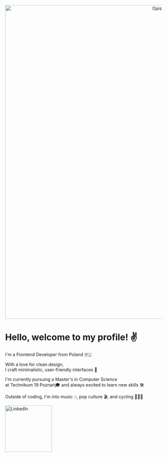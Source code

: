 <div align="center">
<img src="images/mario.gif" alt="Opis zdjęcia" width="1012" height="auto">
</div>

# Hello, welcome to my profile! ✌️

I'm a Frontend Developer from Poland 🇵🇱  

With a love for clean design,  
I craft minimalistic, user-friendly interfaces 💎

I'm currently pursuing a Master's in Computer Science  
at Technikum 19 Poznań🎓 and always excited to learn new skills 🛠️

Outside of coding, I'm into music 🎶, pop culture 🎬, and cycling 🚴🏻‍♂️

<div align="left">
  <a href="https://www.linkedin.com/in/jakub-rzepka/" target="_blank">
    <img src="images/linkedin.gif" alt="LinkedIn" width="150">
  </a>
</div>

<!--
**varta1337/varta1337** is a ✨ _special_ ✨ repository because its `README.md` (this file) appears on your GitHub profile.

Here are some ideas to get you started:

- 🔭 I’m currently working on ...
- 🌱 I’m currently learning ...
- 👯 I’m looking to collaborate on ...
- 🤔 I’m looking for help with ...
- 💬 Ask me about ...
- 📫 How to reach me: ...
- 😄 Pronouns: ...
- ⚡ Fun fact: ...
-->

